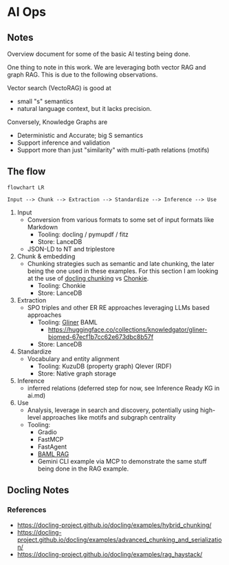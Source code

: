 # AI Ops

## Notes

Overview document for some of the basic AI testing being done.

One thing to note in this work.   We are leveraging both vector RAG and graph RAG.
This is due to the following observations.

Vector search (VectoRAG) is good at
   * small "s" semantics
   * natural language context, but it lacks precision.

Conversely, Knowledge Graphs are

   * Deterministic and Accurate; big S semantics
   * Support inference and validation
   * Support more than just "similarity" with multi-path relations (motifs)


## The flow

```mermaid
flowchart LR

Input --> Chunk --> Extraction --> Standardize --> Inference --> Use
```

1) Input
    * Conversion from various formats to some set of input formats like Markdown
       * Tooling: docling / pymupdf / fitz
       * Store: LanceDB
    * JSON-LD to NT and triplestore
2) Chunk & embedding
   * Chunking strategies such as semantic and late chunking, the later being the one used in these examples.  For this section I am looking at the use of [docling chunking](https://docling-project.github.io/docling/examples/advanced_chunking_and_serialization/) vs [Chonkie](https://docs.chonkie.ai/python-sdk/chunkers/overview).
       * Tooling: Chonkie
       * Store: LanceDB
3) Extraction
    * SPO triples and other ER RE approaches leveraging LLMs based approaches
      * Tooling: [Gliner](https://github.com/urchade/GLiNER) BAML
        * https://huggingface.co/collections/knowledgator/gliner-biomed-67ecf1b7cc62e673dbc8b57f
      * Store: LanceDB
4) Standardize
    * Vocabulary and entity alignment
      * Tooling: KuzuDB (property graph) Qlever (RDF)
      * Store: Native graph storage
5) Inference
    * inferred relations (deferred step for now, see Inference Ready KG in ai.md)
6) Use
    *  Analysis, leverage in search and discovery, potentially using high-level approaches like motifs and subgraph centrality
    * Tooling:
      * Gradio
      * FastMCP
      * FastAgent
      * [BAML RAG](https://docs.boundaryml.com/examples/prompt-engineering/retrieval-augmented-generation)
      * Gemini CLI example via MCP to demonstrate the same stuff being done in the RAG example.

## Docling Notes

### References
  * https://docling-project.github.io/docling/examples/hybrid_chunking/
  * https://docling-project.github.io/docling/examples/advanced_chunking_and_serialization/
  * https://docling-project.github.io/docling/examples/rag_haystack/
